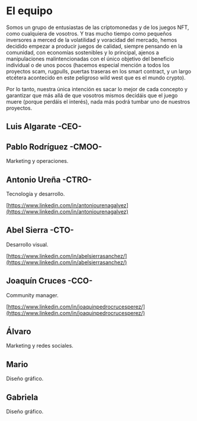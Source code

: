 # El equipo

Somos un grupo de entusiastas de las criptomonedas y de los juegos NFT, como cualquiera de vosotros. Y tras mucho tiempo como pequeños inversores a merced de la volatilidad y voracidad del mercado, hemos decidido empezar a producir juegos de calidad, siempre pensando en la comunidad, con economías sostenibles y lo principal, ajenos a manipulaciones malintencionadas con el único objetivo del beneficio individual o de unos pocos (hacemos especial mención a todos los proyectos scam, rugpulls, puertas traseras en los smart contract, y un largo etcétera acontecido en este peligroso wild west que es el mundo crypto).&#x20;

Por lo tanto, nuestra única intención es sacar lo mejor de cada concepto y garantizar que más allá de que vosotros mismos decidáis que el juego muere (porque perdáis el interés), nada más podrá tumbar uno de nuestros proyectos.

## Luis Algarate -CEO-

## Pablo Rodríguez -CMOO-

Marketing y operaciones.

## Antonio Ureña -CTRO-

Tecnología y desarrollo.

[https://www.linkedin.com/in/antoniourenagalvez](https://www.linkedin.com/in/antoniourenagalvez)

## Abel Sierra -CTO-

Desarrollo visual.

[https://www.linkedin.com/in/abelsierrasanchez/](https://www.linkedin.com/in/abelsierrasanchez/)

## Joaquín Cruces -CCO-

Community manager.

[https://www.linkedin.com/in/joaquinpedrocrucesperez/](https://www.linkedin.com/in/joaquinpedrocrucesperez/)

## Álvaro

Marketing y redes sociales.

## Mario

Diseño gráfico.

## Gabriela

Diseño gráfico.
